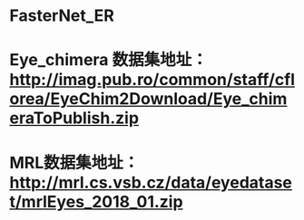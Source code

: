 # FasterNet_ER
# Eye_chimera 数据集地址：http://imag.pub.ro/common/staff/cflorea/EyeChim2Download/Eye_chimeraToPublish.zip
# MRL数据集地址：http://mrl.cs.vsb.cz/data/eyedataset/mrlEyes_2018_01.zip
